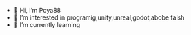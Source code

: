 - 👋 Hi, I’m Poya88
- 👀 I’m interested in programig,unity,unreal,godot,abobe falsh
- 🌱 I’m currently learning  

<!---
Poya88/Poya88 is a ✨ special ✨ repository because its `README.md` (this file) appears on your GitHub profile.
You can click the Preview link to take a look at your changes.
--->
